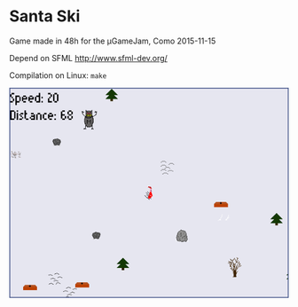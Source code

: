 # Santa Ski

Game made in 48h for the μGameJam, Como 2015-11-15

Depend on SFML http://www.sfml-dev.org/

Compilation on Linux: `make`

![Screenshot](screenshot.png)